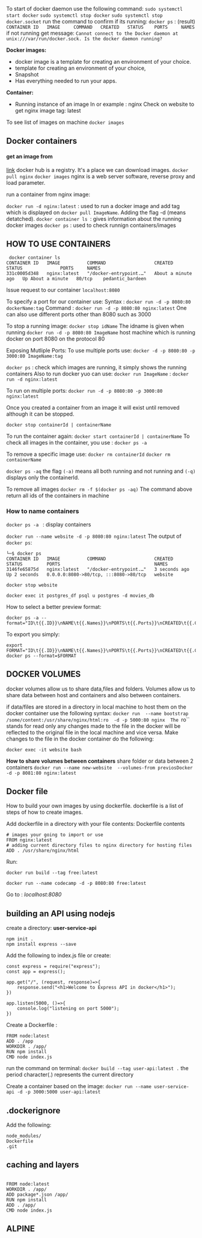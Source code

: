 To start of docker daemon use the following command:
``sudo systemctl start docker``
``sudo systemctl stop docker``
``sudo systemctl stop docker.socket``
run the command to confirm if its running:
``docker ps`` : (result)
``CONTAINER ID   IMAGE     COMMAND   CREATED   STATUS    PORTS     NAMES``
if not running get message:
``Cannot connect to the Docker daemon at unix:///var/run/docker.sock. Is the docker daemon running?``


**Docker images:**
- docker image is a template for creating an environment of your choice.
- template for creating an environment of your choice, 
- Snapshot
- Has everything needed to run your apps.


**Container:**  
- Running instance of an image
In or example : nginx
Check on website to get nginx image
tag: latest

To see list of  images on machine 
``docker images``

## Docker containers
#### get an image from
[link]( https://hub.docker.com)
docker hub is a registry. It's a place we can download images. 
``docker pull nginx``
``docker images``
nginx is a web server software, reverse proxy and load parameter. 

run a container from nginx image:

``docker run -d nginx:latest`` : used to run a docker image and add tag which is displayed on ``docker pull ImageName``. Adding the flag -d (means detatched). 
``docker container ls ``: gives information about the running docker images
``docker ps`` : used to check runnign containers/images


## HOW TO USE CONTAINERS
```
 docker container ls        
CONTAINER ID   IMAGE          COMMAND                  CREATED              STATUS              PORTS     NAMES
331c0005d348   nginx:latest   "/docker-entrypoint.…"   About a minute ago   Up About a minute   80/tcp    pedantic_bardeen
```
Issue request to our container
``localhost:8080``

To specify a port for our container use:
Syntax : ``docker run -d -p 8080:80 dockerName:tag`` 
Command : ``docker run -d -p 8080:80 nginx:latest``
One can also use different ports other than 8080 such as 3000

To stop a running image:
``docker stop idName``
The idname is given when running ``docker run -d -p 8080:80 ImageName``
host machine which is running docker on port 8080 on the protocol 80

Exposing Mutliple Ports:
To use multiple ports use:
``docker -d -p 8080:80 -p 3000:80 ImageName:tag``

``docker ps`` : check which images are running, it simply shows the running containers
Also to run docker yuo can use:
``docker run ImageName`` : ``docker run -d nginx:latest``

To run on multiple ports:
``docker run -d -p 8080:80 -p 3000:80 nginx:latest``

Once you created a container from an image it will exist until removed although it can be stopped.
```
docker stop containerId | containerName
```

To run the container again:
``docker start containerId | containerName``
To check all images in the container, you use :
``docker ps -a``

To remove a specific image use:
``docker rm containerId``
``docker rm containerName``

``docker ps -aq``
the  flag ``(-a)`` means all both running and  not running and ``(-q)`` displays only the containerId.

To remove all images
``docker rm -f $(docker ps -aq)``
The command above return all ids of the containers in machine
### How to name containers
``docker ps -a `` : display containers

``docker run --name website -d -p 8080:80 nginx:latest``
The output of ``docker ps``:
```
└─$ docker ps                                           
CONTAINER ID   IMAGE          COMMAND                  CREATED         STATUS         PORTS                                   NAMES
3146fe65875d   nginx:latest   "/docker-entrypoint.…"   3 seconds ago   Up 2 seconds   0.0.0.0:8080->80/tcp, :::8080->80/tcp   website
```

``docker stop website``

``docker exec it postgres_df psql u postgres -d movies_db``

How to select a better preview format:
```
docker ps -a --format="ID\t{{.ID}}\nNAME\t{{.Names}}\nPORTS\t{{.Ports}}\nCREATED\t{{.CreatedAt}}\nCOMMAND\t{{.Command}}\nSTATUS\t{{.Status}}\n"
```

To export you simply:
```
export FORMAT="ID\t{{.ID}}\nNAME\t{{.Names}}\nPORTS\t{{.Ports}}\nCREATED\t{{.CreatedAt}}\nCOMMAND\t{{.Command}}\nSTATUS\t{{.Status}}\n"
docker ps --format=$FORMAT
```


## DOCKER VOLUMES
docker volumes allow us to share data,files and folders. Volumes allow us to share data between host and containers and also between containers.

if data/files are stored in a directory in local machine to host them on the docker container use the following syntax:
``docker run  --name bootstrap /some/content:/usr/share/nginx/html:ro  -d -p 5000:80 nginx 
The ``ro`` stands for read only
any changes made to the file in the docker will be reflected to the original file in the local machine and vice versa.
Make changes to the file in the docker container do the following:
```
docker exec -it website bash
```


**How to share volumes between containers**
share folder or data between 2 containers
``docker run --name new-website  --volumes-from previosDocker -d -p 8081:80 nginx:latest`` 

## Docker file
How to build your own images by using dockerfile. 
dockerfile is a list of steps of how to create images.

Add dockerfile in a directory with your file contents:
Dockerfile contents
```
# images your going to import or use
FROM nginx:latest 
# adding current directory files to nginx directory for hosting files
ADD . /usr/share/nginx/html
```

Run:
```
docker run build --tag free:latest

docker run --name codecamp -d -p 8080:80 free:latest
```
Go to : *localhost:8080*

## building an API using nodejs
create a directory: **user-service-api**
```
npm init .
npm install express --save
```

Add the following to index.js file or create:
```
const express = require("express");
const app = express();

app.get("/", (request, response)=>{
	response.send("<h1>Welcome to Express API in docker</h1>");
})

app.listen(5000, ()=>{
	console.log("listening on port 5000");
})

```

Create a Dockerfile :
```
FROM node:latest
ADD . /app
WORKDIR . /app/
RUN npm install
CMD node index.js
```

run the command on terminal:
``docker build --tag user-api:latest .``
the period character(.) represents the current directory

Create a container based on the image:
``docker run --name user-service-api -d -p 3000:5000 user-api:latest``

## .dockerignore
Add the following:
```
node_modules/
Dockerfile
.git
```

## caching and layers
```

FROM node:latest
WORKDIR . /app/
ADD package*.json /app/
RUN npm install
ADD . /app/
CMD node index.js
```


## ALPINE
